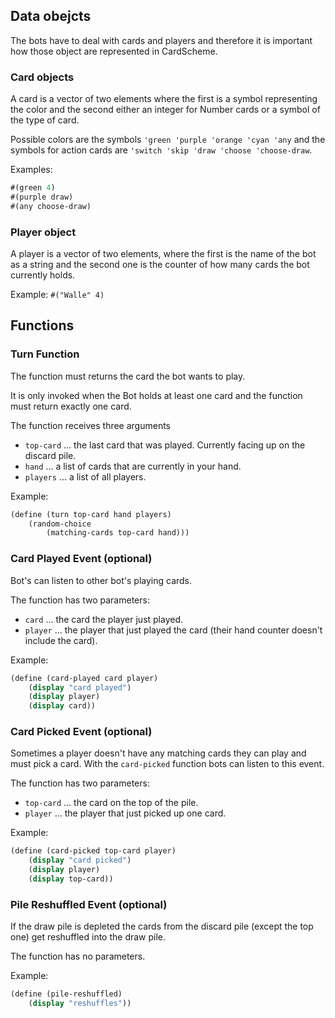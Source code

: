 
## Data obejcts

The bots have to deal with cards and players and therefore it is important how 
those object are represented in CardScheme.

### Card objects
A card is a vector of two elements where the first is a symbol representing the
color and the second either an integer for Number cards or a symbol of the type 
of card.

Possible colors are the symbols `'green 'purple 'orange 'cyan 'any` and the 
symbols for action cards are `'switch 'skip 'draw 'choose 'choose-draw`.

Examples:
```scheme
#(green 4)
#(purple draw)
#(any choose-draw)
```

### Player object
A player is a vector of two elements, where the first is the name of the bot as
a string and the second one is the counter of how many cards the bot currently
holds.

Example: `#("Walle" 4)`

## Functions

### Turn Function 
The function must returns the card the bot wants to play.

It is only invoked when the Bot holds at least one card and the function must
return exactly one card.

The function receives three arguments
- `top-card` ... the last card that was played. Currently facing up on the discard pile.
- `hand` ... a list of cards that are currently in your hand.
- `players` ... a list of all players.


Example:
```scheme
(define (turn top-card hand players)
    (random-choice
        (matching-cards top-card hand)))
```

### Card Played Event (optional)
Bot's can listen to other bot's playing cards.

The function has two parameters:
- `card` ... the card the player just played.
- `player` ... the player that just played the card (their hand counter doesn't include the card).

Example: 
```scheme
(define (card-played card player)
    (display "card played")
    (display player)
    (display card))
```

### Card Picked Event (optional)
Sometimes a player doesn't have any matching cards they can play and must pick 
a card. With the `card-picked` function bots can listen to this event.

The function has two parameters:
- `top-card` ... the card on the top of the pile.
- `player` ... the player that just picked up one card.


Example:
```scheme
(define (card-picked top-card player)
    (display "card picked")
    (display player)
    (display top-card))
```

### Pile Reshuffled Event (optional)
If the draw pile is depleted the cards from the discard pile (except the top 
one) get reshuffled into the draw pile.

The function has no parameters.

Example:
```scheme
(define (pile-reshuffled) 
    (display "reshuffles"))
```